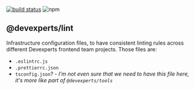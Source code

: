 [![build status](https://img.shields.io/travis/devexperts/dx-platform/master.svg?style=flat-square)](https://travis-ci.org/devexperts/dx-platform) ![npm](https://img.shields.io/npm/v/@devexperts/lint.svg?style=flat-square) 
## @devexperts/lint
Infrastructure configuration files, to have consistent linting rules across different Devexperts frontend team projects. Those files are:

* `.eslintrc.js`
* `.prettierrc.json`
* `tsconfig.json`? - _I'm not even sure that we need to have this file here, it's more like part of `@devexperts/tools`_
